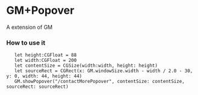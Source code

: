 # GM+Popover

A extension of GM

### How to use it

```
   let height:CGFloat = 88
   let width:CGFloat = 200
   let contentSize = CGSize(width:width, height: height)
   let sourceRect = CGRect(x: GM.windowSize.width - width / 2.0 - 30, y: 0, width: 44, height: 44)
   GM.showPopover("/contactMorePopover", contentSize: contentSize, sourceRect: sourceRect)
```
